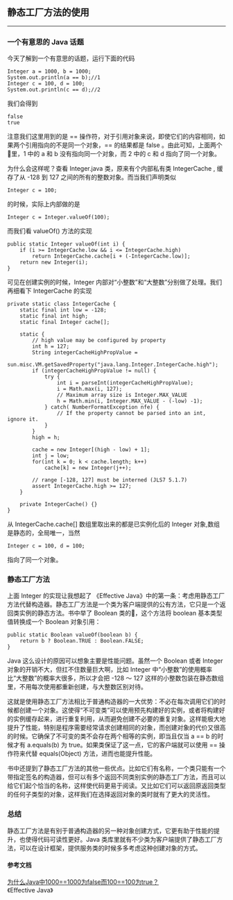 静态工厂方法的使用
---  
---  
### 一个有意思的 Java 话题  

今天了解到一个有意思的话题，运行下面的代码  

    Integer a = 1000, b = 1000;  
    System.out.println(a == b);//1
    Integer c = 100, d = 100;
    System.out.println(c == d);//2

我们会得到  

    false
    true

注意我们这里用到的是 == 操作符，对于引用对象来说，即使它们的内容相同，如果两个引用指向的不是同一个对象，== 的结果都是 false 。由此可知，上面两个🌰里，1 中的 a 和 b 没有指向同一个对象，而 2 中的 c 和 d 指向了同一个对象。  

为什么会这样呢？查看 Integer.java 类，原来有个内部私有类 IntegerCache , 缓存了从 -128 到 127 之间的所有的整数对象。而当我们声明类似  

    Integer c = 100;  
的时候，实际上内部做的是  

    Integer c = Integer.valueOf(100);
而我们看 valueOf() 方法的实现  

    public static Integer valueOf(int i) {
        if (i >= IntegerCache.low && i <= IntegerCache.high)
            return IntegerCache.cache[i + (-IntegerCache.low)];
        return new Integer(i);
    }
可见在创建实例的时候，Integer 内部对“小整数”和“大整数”分别做了处理。我们再细看下 IntegerCache 的实现  

    private static class IntegerCache {
        static final int low = -128;
        static final int high;
        static final Integer cache[];

        static {
            // high value may be configured by property
            int h = 127;
            String integerCacheHighPropValue =
                sun.misc.VM.getSavedProperty("java.lang.Integer.IntegerCache.high");
            if (integerCacheHighPropValue != null) {
                try {
                    int i = parseInt(integerCacheHighPropValue);
                    i = Math.max(i, 127);
                    // Maximum array size is Integer.MAX_VALUE
                    h = Math.min(i, Integer.MAX_VALUE - (-low) -1);
                } catch( NumberFormatException nfe) {
                    // If the property cannot be parsed into an int, ignore it.
                }
            }
            high = h;

            cache = new Integer[(high - low) + 1];
            int j = low;
            for(int k = 0; k < cache.length; k++)
                cache[k] = new Integer(j++);

            // range [-128, 127] must be interned (JLS7 5.1.7)
            assert IntegerCache.high >= 127;
        }

        private IntegerCache() {}
    }
从 IntegerCache.cache[] 数组里取出来的都是已实例化后的 Integer 对象,数组是静态的，全局唯一，当然  

    Integer c = 100, d = 100;
指向了同一个对象。


### 静态工厂方法
上面 Integer 的实现让我想起了 《Effective Java》中的第一条：考虑用静态工厂方法代替构造器。静态工厂方法是一个类为客户端提供的公有方法，它只是一个返回类实例的静态方法。书中举了 Boolean 类的🌰，这个方法将 boolean 基本类型值转换成一个 Boolean 对象引用：  

    public static Boolean valueOf(boolean b) {
        return b ? Boolean.TRUE : Boolean.FALSE;
    }
Java 这么设计的原因可以想象主要是性能问题。虽然一个 Boolean 或者 Integer 对象的开销不大，但扛不住数量巨大啊，比如 Integer 中“小整数”的使用概率比“大整数”的概率大很多，所以才会把 -128 ～ 127 这样的小整数包装在静态数组里，不用每次使用都重新创建，与大整数区别对待。  

这就是使用静态工厂方法相比于普通构造器的一大优势：不必在每次调用它们的时候都创建一个对象。这使得“不可变类”可以使用预先构建好的实例，或者将构建好的实例缓存起来，进行重复利用，从而避免创建不必要的重复对象。这样能极大地提升了性能，特别是程序需要经常请求创建相同的对象，而创建对象的代价又很高的时候。它确保了不可变的类不会存在两个相等的实例，即当且仅当 a == b 的时候才有 a.equals(b) 为 true。如果类保证了这一点，它的客户端就可以使用 == 操作符来代替 equals(Object) 方法，进而也能提升性能。  

书中还提到了静态工厂方法的其他一些优点。比如它们有名称，一个类只能有一个带指定签名的构造器，但可以有多个返回不同类别实例的静态工厂方法，而且可以给它们起个恰当的名称，这样使代码更易于阅读。又比如它们可以返回原返回类型的任何子类型的对象，这样我们在选择返回对象的类时就有了更大的灵活性。  

### 总结
静态工厂方法是有别于普通构造器的另一种对象创建方式，它更有助于性能的提升，也使得代码可读性更好。Java 类库里就有不少类为客户端提供了静态工厂方法，可以在设计框架，提供服务类的时候多多考虑这种创建对象的方式。  


#### 参考文档
[为什么Java中1000==1000为false而100==100为true？](http://www.codeceo.com/article/why-java-1000-100.html)  
《Effective Java》
